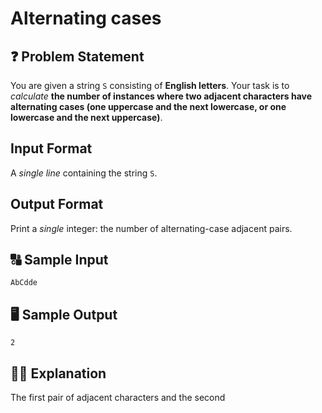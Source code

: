 # Alternating cases
## ❓ Problem Statement
You are given a string `S` consisting of **English letters**.
Your task is to *calculate* **the number of instances where two adjacent characters have alternating cases (one uppercase and the next lowercase, or one lowercase and the next uppercase)**.
## Input Format
A *single line* containing the string `S`.
## Output Format
Print a *single* integer: the number of alternating-case adjacent pairs.
## 🔠 Sample Input
```
AbCdde
```
## 🖥 Sample Output
```
2
```
## 👨‍🏫 Explanation
The first pair of adjacent characters and the second 

